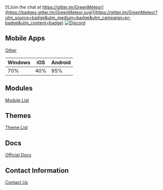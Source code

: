[![Join the chat at https://gitter.im/GreenMeteor](https://badges.gitter.im/GreenMeteor.svg)](https://gitter.im/GreenMeteor?utm_source=badge&utm_medium=badge&utm_campaign=pr-badge&utm_content=badge) [![Discord](https://discordapp.com/api/guilds/367302199916888064/widget.png)](https://discord.gg/AKZMkt4)

## Mobile Apps
[Other](/other)

| Windows | iOS | Android |
| --- | --- | --- |
| 70% | 40% | 95% |

## Modules
[Module List](/modules)

## Themes
[Theme List](/themes)

## Docs
[Official Docs](/docs)

## Contact Information
[Contact Us](/forms)
